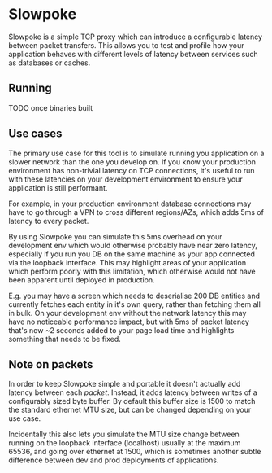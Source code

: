 # Slowpoke
Slowpoke is a simple TCP proxy which can introduce a configurable latency between packet transfers.
This allows you to test and profile how your application behaves with different levels of latency between services such as databases or caches.

## Running
TODO once binaries built

## Use cases
The primary use case for this tool is to simulate running you application on a slower network than the one you develop on. If you know your production environment has non-trivial latency on TCP connections, it's useful to run with these latencies on your development environment to ensure your application is still performant.

For example, in your production environment database connections may have to go through a VPN to cross different regions/AZs, which adds 5ms of latency to every packet.

By using Slowpoke you can simulate this 5ms overhead on your development env which would otherwise probably have near zero latency, especially if you run you DB on the same machine as your app connected via the loopback interface.
This may highlight areas of your application which perform poorly with this limitation, which otherwise would not have been apparent until deployed in production. 

E.g. you may have a screen which needs to deserialise 200 DB entities and currently fetches each entity in it's own query, rather than fetching them all in bulk. On your development env without the network latency this may have no noticeable performance impact, but with 5ms of packet latency that's now ~2 seconds added to your page load time and highlights something that needs to be fixed.


## Note on packets
In order to keep Slowpoke simple and portable it doesn't actually add latency between each _packet_. Instead, it adds latency between writes of a configurably sized byte buffer. By default this buffer size is 1500 to match the standard ethernet MTU size, but can be changed depending on your use case.

Incidentally this also lets you simulate the MTU size change between running on the loopback interface (localhost) usually at the maximum 65536, and going over ethernet at 1500, which is sometimes another subtle difference between dev and prod deployments of applications.

